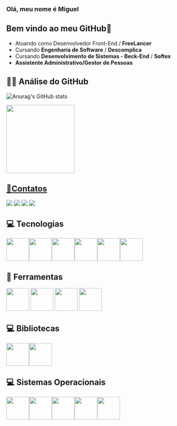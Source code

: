 ### Olá, meu nome é Miguel
## Bem vindo ao meu GitHub👋                                                                                                                      

- Atuando como Desenvolvedor Front-End / **FreeLancer**
- Cursando **Engenharia de Software** / **Descomplica**
- Cursando **Desenvolvimento de Sistemas - Beck-End** / **Softex**
-  **Assistente Administrativo/Gestor de Pessoas** 

## 🧑‍💻 Análise do GitHub 

![Anurag's GitHub stats](https://github-readme-stats.vercel.app/api?username=Miguel-Santana&show_icons=true&theme=radical)
<div>
<a href="https://github.com/seu-usuário-aqui">
<img loading="lazy" height="180em" src="https://github-readme-stats.vercel.app/api/top-langs/?username=miguelsantana105&layout=compact&langs_count=7&theme=dracula"/>
</div>

## 📱Contatos 

<div>
<a href="https://instagram.com/miguel_santana104" target="_blank"><img loading="lazy" src="https://img.shields.io/badge/-Instagram-%23E4405F?style=for-the-badge&logo=instagram&logoColor=white" target="_blank"></a> <a href="https://wa.me/81996602629" target="_blank"><img loading="lazy" src="https://img.shields.io/badge/WhatsApp-008000?style=for-the-badge&logo=whatsapp&logoColor=white" target="_blank"></a>
<a href = "miguel.santana104@gmail.com"><img loading="lazy" src="https://img.shields.io/badge/Gmail-D14836?style=for-the-badge&logo=gmail&logoColor=white" target="_blank"></a> 
<a href="https://www.linkedin.com/in/MiguelSantana105" target="_blank"><img loading="lazy" src="https://img.shields.io/badge/-LinkedIn-%230077B5?style=for-the-badge&logo=linkedin&logoColor=white" target="_blank"></a>   
</div>

## 💻 Tecnologias 

<img loading="lazy" width="60" height="60" src="https://cdn.jsdelivr.net/gh/devicons/devicon@latest/icons/css3/css3-original-wordmark.svg" /><img loading="lazy" width="60" height="60" src="https://cdn.jsdelivr.net/gh/devicons/devicon@latest/icons/javascript/javascript-original.svg" /><img loading="lazy" width="60" height="60" src="https://cdn.jsdelivr.net/gh/devicons/devicon@latest/icons/html5/html5-original-wordmark.svg" /><img loading="lazy" width="60" height="60" src="https://cdn.jsdelivr.net/gh/devicons/devicon@latest/icons/azuresqldatabase/azuresqldatabase-original.svg" /><img loading="lazy" width="60" height="60" src="https://cdn.jsdelivr.net/gh/devicons/devicon@latest/icons/python/python-original-wordmark.svg" /><img loading="lazy" width="60" height="60" src="https://cdn.jsdelivr.net/gh/devicons/devicon@latest/icons/markdown/markdown-original.svg" />

## 🔧 Ferramentas 

<img loading="lazy" width="60" height="60" src="https://cdn.jsdelivr.net/gh/devicons/devicon@latest/icons/visualstudio/visualstudio-original.svg" /> <img 
loading="lazy" width="60" height="60" src="https://cdn.jsdelivr.net/gh/devicons/devicon@latest/icons/git/git-original.svg" /> <img loading="lazy" width="60" height="60" src="https://cdn.jsdelivr.net/gh/devicons/devicon@latest/icons/github/github-original.svg" /> <img loading="lazy" width="60" height="60" src="https://cdn.jsdelivr.net/gh/devicons/devicon@latest/icons/arduino/arduino-original-wordmark.svg" />

## 💻 Bibliotecas  

<img loading="lazy" width="60" height="60" src="https://cdn.jsdelivr.net/gh/devicons/devicon@latest/icons/nodejs/nodejs-original.svg" /><img loading="lazy" width="60" height="60" src="https://cdn.jsdelivr.net/gh/devicons/devicon@latest/icons/react/react-original.svg" />



## 💻 Sistemas Operacionais  
<img loading="lazy" width="60" height="60" src="https://cdn.jsdelivr.net/gh/devicons/devicon@latest/icons/windows11/windows11-original.svg" /><img loading="lazy" width="60" height="60" src="https://cdn.jsdelivr.net/gh/devicons/devicon@latest/icons/linux/linux-original.svg" /><img loading="lazy" width="60" height="60" src="https://cdn.jsdelivr.net/gh/devicons/devicon@latest/icons/android/android-original.svg" /><img loading="lazy" width="60" height="60" src="https://cdn.jsdelivr.net/gh/devicons/devicon@latest/icons/apple/apple-original.svg" /><img loading="lazy" width="60" height="60" src="https://cdn.jsdelivr.net/gh/devicons/devicon@latest/icons/safari/safari-original.svg" />










          






          



